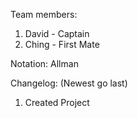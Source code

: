 Team members:
1. David - Captain
2. Ching - First Mate

Notation: Allman


Changelog: (Newest go last)
1. Created Project